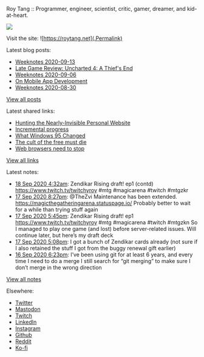 Roy Tang :: Programmer, engineer, scientist, critic, gamer, dreamer, and kid-at-heart.

![](https://roytang.net/img/profile.jpg)

Visit the site: ![https://roytang.net](.Permalink)

Latest blog posts:
    

- [Weeknotes 2020-09-13](https://roytang.net/2020/09/weeknotes-2020-09-13/)
- [Late Game Review: Uncharted 4: A Thief&#39;s End](https://roytang.net/2020/09/uncharted4/)
- [Weeknotes 2020-09-06](https://roytang.net/2020/09/weeknotes-2020-09-06/)
- [On Mobile App Development](https://roytang.net/2020/09/mobile-app-dev/)
- [Weeknotes 2020-08-30](https://roytang.net/2020/08/weeknotes-2020-08-30/)

[View all posts](https://roytang.net/blog)

Latest shared links:
    

- [Hunting the Nearly-Invisible Personal Website](https://roytang.net/2020/08/hunting-the-nearly-invisible-personal-website/)
- [Incremental progress](https://roytang.net/2020/08/incremental-progress/)
- [What Windows 95 Changed](https://roytang.net/2020/08/what-windows-95-changed/)
- [The cult of the free must die](https://roytang.net/2020/08/the-cult-of-the-free-must-die/)
- [Web browsers need to stop](https://roytang.net/2020/08/web-browsers-need-to-stop/)

[View all links](https://roytang.net/links)

Latest notes:
    

- [18 Sep 2020 4:32am](https://roytang.net/2020/09/1306813354720333824/): Zendikar Rising draft! ep1 (contd) https://www.twitch.tv/twitchyroy #mtg #magicarena #twitch #mtgzkr
- [17 Sep 2020 8:27pm](https://roytang.net/2020/09/1306691161415847936/): @TheZvi Maintenance has been extended. https://magicthegatheringarena.statuspage.io/ Probably better to wait for a while than trying stuff again
- [17 Sep 2020 5:45pm](https://roytang.net/2020/09/1306650526990376960/): Zendikar Rising draft! ep1 https://www.twitch.tv/twitchyroy #mtg #magicarena #twitch #mtgzkn
So I managed to play one game (and lost) before server-related issues. Will continue later, but here&rsquo;s my draft deck
- [17 Sep 2020 5:08pm](https://roytang.net/2020/09/g5lsqjn/): I got a bunch of Zendikar cards already (not sure if I also retained the stuff I got from the buggy renewal gift earlier)
- [16 Sep 2020 6:23pm](https://roytang.net/2020/09/04b1428fe35c94f8157dc2178209b6a7/): I&rsquo;ve been using git for at least 6 years, and every time I need to do a merge I still search for &ldquo;git merging&rdquo; to make sure I don&rsquo;t merge in the wrong direction

[View all notes](https://roytang.net/notes)

Elsewhere:

- [Twitter](https://twitter.com/roytang)
- [Mastodon](https://mastodon.technology/@roytang)
- [Twitch](https://twitch.tv/twitchyroy)
- [LinkedIn](https://www.linkedin.com/in/roytang)
- [Instagram](https://instagram.com/roytang0400)
- [Github](https://github.com/roytang)
- [Reddit](https://reddit.com/u/hungryroy)
- [Ko-fi](https://ko-fi.com/roytang)